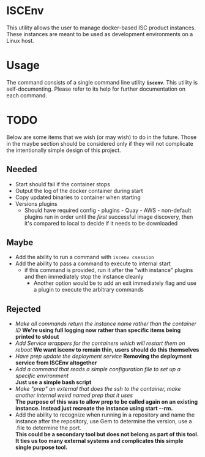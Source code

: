 # ISCEnv
This utility allows the user to manage docker-based ISC product instances.  These instances are meant to be used as
development environments on a Linux host.

# Usage
The command consists of a single command line utility **`iscenv`**.  This utility is self-documenting.  Please refer
to its help for further documentation on each command.

# TODO
Below are some items that we wish (or may wish) to do in the future.  Those in the maybe section should be considered
only if they will not complicate the intentionally simple design of this project.

## Needed
- Start should fail if the container stops
- Output the log of the docker container during start
- Copy updated binaries to container when starting
- Versions plugins
  - Should have required config
		- plugins
			- Quay
			- AWS
		- non-default plugins run in order until the *first* successful image discovery, then it's compared to local to decide if it needs to be downloaded


## Maybe
- Add the ability to run a command with `iscenv csession`
- Add the ability to pass a command to execute to internal start
  - if this command is provided, run it after the "with instance" plugins and then immediately stop the instance cleanly
	- Another option would be to add an exit immediately flag and use a plugin to execute the arbitrary commands

## Rejected
- _Make all commands return the instance name rather than the container ID_ **We're using full logging now rather than specific items being printed to stdout**
- _Add Service wrappers for the containers which will restart them on reboot_ **We want iscenv to remain thin, users should do this themselves**
- _Have prep update the deployment service_ **Removing the deployment service from ISCEnv altogether**
- _Add a command that reads a simple configuration file to set up a specific environment_  
**Just use a simple bash script**
- _Make "prep" an external that does the ssh to the container, make another internal weird named prep that it uses_  
**The purpose of this was to allow prep to be called again on an existing instance.  Instead just recreate the instance using start --rm.**
- Add the ability to recognize when running in a repository and name the instance after the repository, use Gem to determine the version, use a .file to determine the port.  
**This could be a secondary tool but does not belong as part of this tool.  It ties us too many external systems and complicates this simple single purpose tool.**
